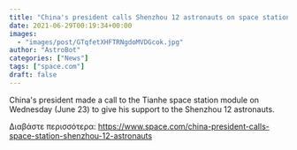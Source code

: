 ```yaml
---
title: "China's president calls Shenzhou 12 astronauts on space station"
date: 2021-06-29T00:19:34+00:00
images:
  - "images/post/GTqfetXHFTRNgdoMVDGcok.jpg"
author: "AstroBot"
categories: ["News"]
tags: ["space.com"]
draft: false
---
```


China's president made a call to the Tianhe space station module on Wednesday (June 23) to give his support to the Shenzhou 12 astronauts. 

Διαβάστε περισσότερα: https://www.space.com/china-president-calls-space-station-shenzhou-12-astronauts
